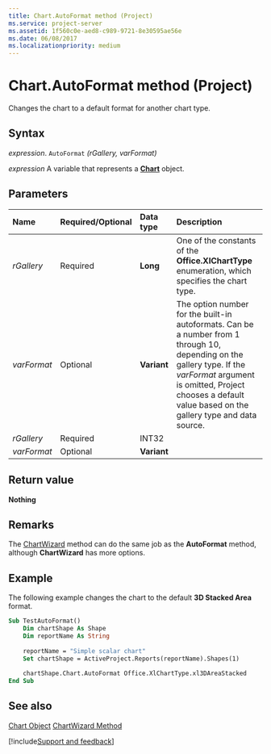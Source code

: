 ```yaml
---
title: Chart.AutoFormat method (Project)
ms.service: project-server
ms.assetid: 1f560c0e-aed8-c989-9721-8e30595ae56e
ms.date: 06/08/2017
ms.localizationpriority: medium
---
```



# Chart.AutoFormat method (Project)
Changes the chart to a default format for another chart type.

## Syntax

_expression_. `AutoFormat` _(rGallery,_ _varFormat)_

_expression_ A variable that represents a **[Chart](Project.Chart.md)** object.


## Parameters



|Name|Required/Optional|Data type|Description|
|:-----|:-----|:-----|:-----|
| _rGallery_|Required|**Long**|One of the constants of the **Office.XlChartType** enumeration, which specifies the chart type.|
| _varFormat_|Optional|**Variant**|The option number for the built-in autoformats. Can be a number from 1 through 10, depending on the gallery type. If the  _varFormat_ argument is omitted, Project chooses a default value based on the gallery type and data source.|
| _rGallery_|Required|INT32||
| _varFormat_|Optional|**Variant**||

## Return value

 **Nothing**


## Remarks

The [ChartWizard](Project.chart.chartwizard.md) method can do the same job as the **AutoFormat** method, although **ChartWizard** has more options.


## Example

The following example changes the chart to the default **3D Stacked Area** format.


```vb
Sub TestAutoFormat()
    Dim chartShape As Shape
    Dim reportName As String
    
    reportName = "Simple scalar chart"
    Set chartShape = ActiveProject.Reports(reportName).Shapes(1)
    
    chartShape.Chart.AutoFormat Office.XlChartType.xl3DAreaStacked
End Sub
```


## See also


[Chart Object](Project.chart.md)
[ChartWizard Method](Project.chart.chartwizard.md)

[!include[Support and feedback](~/includes/feedback-boilerplate.md)]